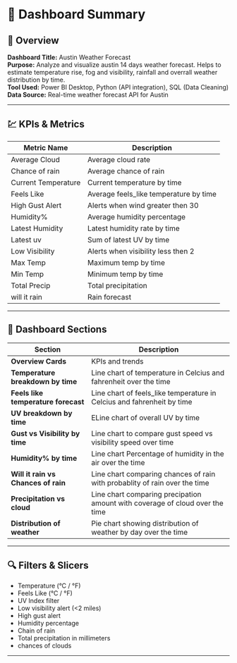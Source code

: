 # 📘 Dashboard Summary

## 🧾 Overview
**Dashboard Title:** Austin Weather Forecast  
**Purpose:** Analyze and visualize austin 14 days weather forecast. Helps to estimate temperature rise, fog and visibility, rainfall and overrall weather distribution by time.  
**Tool Used:** Power BI Desktop, Python (API integration), SQL (Data Cleaning)  
**Data Source:** Real-time weather forecast API for Austin

---

## 💹 KPIs & Metrics
| Metric Name             | Description                                        |
|---------|-------------------------------------------------|
| Average Cloud              |  Average cloud rate |
| Chance of rain             | Average chance of rain |
| Current Temperature        |  Current temperature by time |
| Feels Like                 |  Average feels_like temperature by time |
| High Gust Alert            |  Alerts when wind greater then 30|
| Humidity%                  | Average humidity percentage |
| Latest Humidity            |  Latest humidity rate by time |
| Latest uv                  |  Sum of latest UV by time|
| Low Visibility             |  Alerts when visibility less then 2|
| Max Temp                   | Maximum temp by time |
| Min Temp                   |  Minimum temp by time |
| Total Precip               |  Total precipitation|
|will it rain                |Rain forecast|

---

## 🧩 Dashboard Sections 
| Section                  | Description |
|--------------------------|-------------|
| **Overview Cards**       | KPIs and trends                      |
| **Temperature breakdown by time**      | Line chart of temperature in Celcius and fahrenheit over the time|
| **Feels like temperature forecast**    | Line chart of feels_like  temperature in Celcius and fahrenheit by time       |
| **UV breakdown by time**  | ELine chart of overall UV by time                     |
| **Gust vs Visibility by time** | Line chart to compare gust speed vs visibility speed over time |
| **Humidity% by time** | Line chart Percentage of humidity in the air over the time   |
| **Will it rain vs Chances of rain** |Line chart comparing chances of rain with probablity of rain over the time|
| **Precipitation vs cloud** |Line chart comparing precipation amount with coverage of cloud over the time|
| **Distribution of weather** | Pie chart showing distribution of weather by day over the time|
---

## 🔍 Filters & Slicers
- Temperature (°C / °F)
- Feels Like (°C / °F)
- UV Index filter
- Low visibility alert (<2 miles)
- High gust alert
- Humidity percentage
- Chain of rain
- Total precipitation in millimeters
- chances of clouds
---
